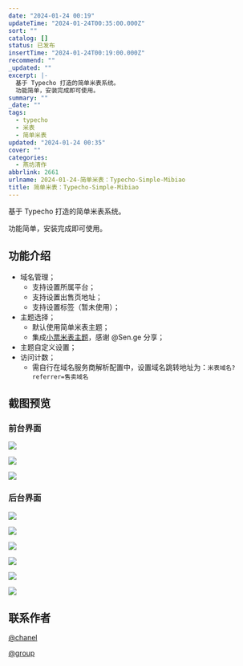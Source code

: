 ```yaml
---
date: "2024-01-24 00:19"
updateTime: "2024-01-24T00:35:00.000Z"
sort: ""
catalog: []
status: 已发布
insertTime: "2024-01-24T00:19:00.000Z"
recommend: ""
_updated: ""
excerpt: |-
  基于 Typecho 打造的简单米表系统。
  功能简单，安装完成即可使用。
summary: ""
_date: ""
tags:
  - typecho
  - 米表
  - 简单米表
updated: "2024-01-24 00:35"
cover: ""
categories:
  - 燕坊清作
abbrlink: 2661
urlname: 2024-01-24-简单米表：Typecho-Simple-Mibiao
title: 简单米表：Typecho-Simple-Mibiao
---
```


基于 Typecho 打造的简单米表系统。

功能简单，安装完成即可使用。

## **功能介绍**

- 域名管理；
  - 支持设置所属平台；
  - 支持设置出售页地址；
  - 支持设置标签（暂未使用）；
- 主题选择；
  - 默认使用简单米表主题；
  - 集成[小票米表主题](https://github.com/BitCodepot/xp_mb)，感谢 @Sen.ge 分享；
- 主题自定义设置；
- 访问计数；
  - 需自行在域名服务商解析配置中，设置域名跳转地址为：`米表域名?referrer=售卖域名`

## 截图预览

### 前台界面

![](https://image.bmqy.net/upload/FrbI7Jpq_e4xn_tedPSe2o-Q-H4D.png)

![](https://image.bmqy.net/upload/FqVaBdis5vGOUL3SuVZcqYH9aRX1.png)

![](https://image.bmqy.net/upload/Flo-9Z-_uh8-hKPdfzVYWJyQGnyv.png)

### 后台界面

![](https://image.bmqy.net/upload/FhNtP7oOvO_UjWyD-C7vWNASZEr0.png)

![](https://image.bmqy.net/upload/FiD3fXRmO-Ek4TCHjIGbRX_bYwDQ.png)

![](https://image.bmqy.net/upload/FsRfJTqMETacjdcriCjBVFp_08zS.png)

![](https://image.bmqy.net/upload/FvqYJSHAbGTHzogaRA2YVlNAxe13.png)

![](https://image.bmqy.net/upload/FvvjIPrgTqBiMakXybFPR5beWAql.png)

![](https://image.bmqy.net/upload/Fh3X-qMcdYVtaMtgBO9Dy2mdcbbC.png)

## 联系作者

[@chanel](https://t.me/tcbmqy)

[@group](https://t.me/tgbmqy)

